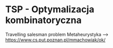 # TSP - Optymalizacja kombinatoryczna
Travelling salesman problem
Metaheurystyka --> https://www.cs.put.poznan.pl/mmachowiak/ok/
